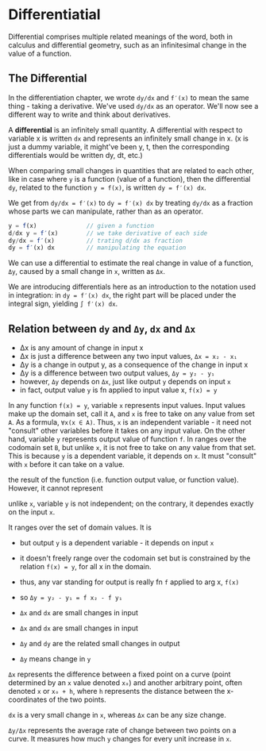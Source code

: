 # Differentiatial

Differential comprises multiple related meanings of the word, both in calculus and differential geometry, such as an infinitesimal change in the value of a function.

## The Differential

In the differentiation chapter, we wrote `dy/dx` and `f′(x)` to mean the same thing - taking a derivative. We've used `dy/dx` as an operator. We'll now see a different way to write and think about derivatives.

A **differential** is an infinitely small quantity. A differential with respect to variable x is written `dx` and represents an infinitely small change in x. (x is just a dummy variable, it might've been y, t, then the corresponding differentials would be written dy, dt, etc.)

When comparing small changes in quantities that are related to each other, like in case where `y` is a function (value of a function), then the differential `dy`, related to the function `y = f(x)`, is written `dy = f′(x) dx`.

We get from `dy/dx = f′(x)` to `dy = f′(x) dx` by treating `dy/dx` as a fraction whose parts we can manipulate, rather than as an operator.

```js
y = f(x)              // given a function
d/dx y = f′(x)        // we take derivative of each side
dy/dx = f′(x)         // trating d/dx as fraction
dy = f′(x) dx         // manipulating the equation
```

We can use a differential to estimate the real change in value of a function, `Δy`, caused by a small change in `x`, written as `Δx`.

We are introducing differentials here as an introduction to the notation used in integration: in `dy = f′(x) dx`, the right part will be placed under the integral sign, yielding `∫ f′(x) dx`.

## Relation between `dy` and `Δy`, `dx` and `Δx`

- Δx is any amount of change in input x
- Δx is just a difference between any two input values, `Δx = x₂ - x₁`
- Δy is a change in output y, as a consequence of the change in input x
- Δy is a difference between two output values, `Δy = y₂ - y₁`
- however, `Δy` depends on `Δx`, just like output `y` depends on input `x`
- in fact, output value `y` is fn applied to input value x, `f(x) = y`

In any function `f(x) = y`, variable `x` represents input values. Input values make up the domain set, call it `A`, and `x` is free to take on any value from set `A`. As a formula, `∀x(x ∈ A)`. Thus, `x` is an independent variable - it need not "consult" other variables before it takes on any input value. On the other hand, variable `y` represents output value of function `f`. In ranges over the codomain set `B`, but unlike `x`, it is not free to take on any value from that set. This is because `y` is a dependent variable, it depends on `x`. It must "consult" with `x` before it can take on a value.


the result of the function (i.e. function output value, or function value). However, it cannot represent

unlike `x`, variable `y` is not independent; on the contrary, it dependes exactly on the input `x`.


It ranges over the set of domain values. It is 

  - but output `y` is a dependent variable - it depends on input `x`
  - it doesn't freely range over the codomain set but is constrained by the relation `f(x) = y`, for all x in the domain.
  - thus, any var standing for output is really fn `f` applied to arg x, `f(x)`
  - so `Δy = y₂ - y₁ = f x₂ - f y₁`




- `Δx` and `dx` are small changes in input
- `Δx` and `dx` are small changes in input
- `Δy` and `dy` are the related small changes in output
- `Δy` means change in `y`

`Δx` represents the difference between a fixed point on a curve (point determined by an `x` value denoted `x₀`) and another arbitrary point, often denoted `x` or `x₀ + h`, where `h` represents the distance between the x-coordinates of the two points.

`dx` is a very small change in `x`, whereas `Δx` can be any size change.

`Δy/Δx` represents the average rate of change between two points on a curve. It measures how much `y` changes for every unit increase in `x`.
